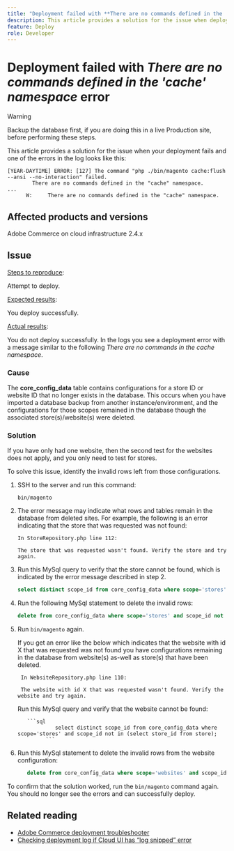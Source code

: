 ```yaml
---
title: "Deployment failed with **There are no commands defined in the 'cache' namespace** error"
description: This article provides a solution for the issue when deployment fails with the following error **There are no commands defined in the cache namespace**.
feature: Deploy
role: Developer
---
```

# Deployment failed with *There are no commands defined in the 'cache' namespace* error

>[!WARNING]
>
>Backup the database first, if you are doing this in a live Production site, before performing these steps. 

This article provides a solution for the issue when your deployment fails and one of the errors in the log looks like this:

```
[YEAR-DAYTIME] ERROR: [127] The command "php ./bin/magento cache:flush --ansi --no-interaction" failed.
        There are no commands defined in the "cache" namespace.
...
      W:     There are no commands defined in the "cache" namespace.
```


## Affected products and versions

Adobe Commerce on cloud infrastructure 2.4.x

## Issue  

<u>Steps to reproduce</u>:

Attempt to deploy. 

<u>Expected results</u>:

You deploy successfully.

<u>Actual results</u>:

You do not deploy successfully. In the logs you see a deployment error with a message similar to the following *There are no commands in the cache namespace*.



### Cause
 
The **core_config_data** table contains configurations for a store ID or website ID that no longer exists in the database. This occurs when you have imported a database backup from another instance/environment, and the configurations for those scopes remained in the database though the associated store(s)/website(s) were deleted.

### Solution

If you have only had one website, then the second test for the websites does not apply, and you only need to test for stores. 


To solve this issue, identify the invalid rows left from those configurations.

1. SSH to the server and run this command:

    `bin/magento`

1. The error message may indicate what rows and tables remain in the database from deleted sites. For example, the following is an error indicating that the store that was requested was not found:

    ```...
    In StoreRepository.php line 112:

    The store that was requested wasn't found. Verify the store and try again.
    ```

1. Run this MySql query to verify that the store cannot be found, which is indicated by the error message described in step 2. 

     ```sql
     select distinct scope_id from core_config_data where scope='stores' and scope_id not in (select store_id from store);
     ```
     
1. Run the following MySql statement to delete the invalid rows: 

    ```sql
    delete from core_config_data where scope='stores' and scope_id not in (select store_id from store); 
    ```

1. Run `bin/magento` again. 

   If you get an error like the below which indicates that the website with id X that was requested was not found you have configurations remaining        in the database from website(s) as-well as store(s) that have been deleted. 

    ```
     In WebsiteRepository.php line 110:

     The website with id X that was requested wasn't found. Verify the website and try again.
     ```

    Run this MySql query and verify that the website cannot be found: 

          ```sql
                   select distinct scope_id from core_config_data where scope='stores' and scope_id not in (select store_id from store);
                ```


1. Run this MySql statement to delete the invalid rows from the website configuration:

    ```sql
       delete from core_config_data where scope='websites' and scope_id not in (select website_id from store_website);
     ```

To confirm that the solution worked, run the `bin/magento` command again. You should no longer see the errors and can successfully deploy. 

## Related reading

* [Adobe Commerce deployment troubleshooter](/docs/commerce-knowledge-base/kb/troubleshooting/deployment/magento-deployment-troubleshooter.html)
* [Checking deployment log if Cloud UI has “log snipped” error](/docs/commerce-knowledge-base/kb/troubleshooting/miscellaneous/checking-deployment-log-if-the-cloud-ui-shows-log-snipped-error.html)
